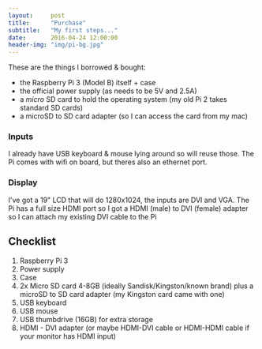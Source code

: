 ```yaml
---
layout:     post
title:      "Purchase"
subtitle:   "My first steps..."
date:       2016-04-24 12:00:00
header-img: "img/pi-bg.jpg"
---
```


These are the things I borrowed & bought:

* the Raspberry Pi 3 (Model B) itself + case
* the official power supply (as needs to be 5V and 2.5A)
* a *micro* SD card to hold the operating system (my old Pi 2 takes standard SD cards)
* a microSD to SD card adapter (so I can access the card from my mac)

### Inputs
I already have USB keyboard & mouse lying around so will reuse those.
The Pi comes with wifi on board, but theres also an ethernet port.

### Display
I've got a 19" LCD that will do 1280x1024, the inputs are DVI and VGA. 
The Pi has a full size HDMI port so I got a HDMI (male) to DVI (female) adapter so I can attach my existing DVI cable to the Pi


Checklist
---------
1. Raspberry Pi 3
1. Power supply
1. Case
1. 2x Micro SD card 4-8GB (ideally Sandisk/Kingston/known brand) plus a microSD to SD card adapter (my Kingston card came with one)
1. USB keyboard
1. USB mouse
1. USB thumbdrive (16GB) for extra storage
1. HDMI - DVI adapter (or maybe HDMI-DVI cable or HDMI-HDMI cable if your monitor has HDMI input)

